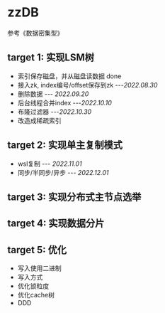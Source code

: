 # zzDB
参考《数据密集型》  

target 1: 实现LSM树           
- 
- 索引保存磁盘，并从磁盘读数据           done  
- 接入zk, index编号/offset保存到zk    ---*2022.08.30*  
- 删除数据                           --- *2022.09.20*
- 后台线程合并index                   ---*2022.10.10*
- 布隆过滤器                         ---*2022.10.30*
- 改造成稀疏索引

target 2: 实现单主复制模式           
- 
- wsl复制              --- *2022.11.01*
- 同步/半同步/异步          --- *2022.12.01*

target 3: 实现分布式主节点选举
- 

target 4: 实现数据分片
- 

target 5: 优化
- 
- 写入使用二进制
- 写入方式
- 优化锁粒度
- 优化cache树
- DDD
